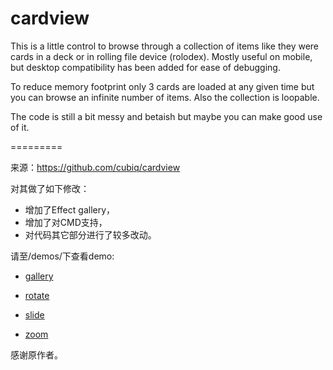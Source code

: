 cardview
========

This is a little control to browse through a collection of items like they were cards in a deck or in rolling file device (rolodex). Mostly useful on mobile, but desktop compatibility has been added for ease of debugging.

To reduce memory footprint only 3 cards are loaded at any given time but you can browse an infinite number of items. Also the collection is loopable.

The code is still a bit messy and betaish but maybe you can make good use of it.

=========

来源：https://github.com/cubiq/cardview

对其做了如下修改：

- 增加了Effect gallery，
- 增加了对CMD支持，
- 对代码其它部分进行了较多改动。

请至/demos/下查看demo:

- [gallery]()

- [rotate]()

- [slide]()

- [zoom]()

感谢原作者。


